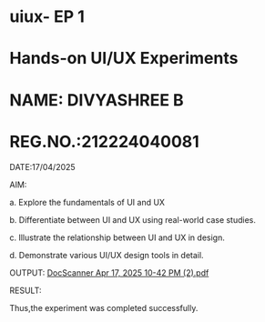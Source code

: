 # uiux- EP 1
# Hands-on UI/UX Experiments

# NAME: DIVYASHREE B

# REG.NO.:212224040081

DATE:17/04/2025

AIM:

a. Explore the fundamentals of UI and UX

b. Differentiate between UI and UX using real-world case studies.

c. Illustrate the relationship between UI and UX in design.

d. Demonstrate various UI/UX design tools in detail.

OUTPUT:
[DocScanner Apr 17, 2025 10-42 PM (2).pdf](https://github.com/user-attachments/files/20490729/DocScanner.Apr.17.2025.10-42.PM.2.pdf)

RESULT:

Thus,the experiment was completed successfully.

